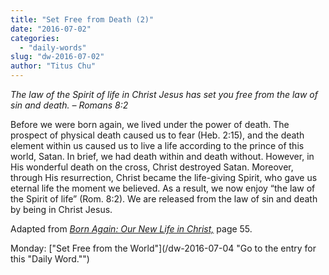 ```yaml
---
title: "Set Free from Death (2)"
date: "2016-07-02"
categories: 
  - "daily-words"
slug: "dw-2016-07-02"
author: "Titus Chu"
---
```


_The law of the Spirit of life in Christ Jesus has set you free from the law of sin and death._ _– Romans 8:2_

Before we were born again, we lived under the power of death. The prospect of physical death caused us to fear (Heb. 2:15), and the death element within us caused us to live a life according to the prince of this world, Satan. In brief, we had death within and death without. However, in His wonderful death on the cross, Christ destroyed Satan. Moreover, through His resurrection, Christ became the life-giving Spirit, who gave us eternal life the moment we believed. As a result, we now enjoy “the law of the Spirit of life” (Rom. 8:2). We are released from the law of sin and death by being in Christ Jesus.

Adapted from _[Born Again: Our New Life in Christ,](/book-born-again/ "Go to the listing for this book.")_ page 55.

Monday: ["Set Free from the World"](/dw-2016-07-04 "Go to the entry for this "Daily Word."")
